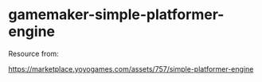 # gamemaker-simple-platformer-engine

Resource from:

https://marketplace.yoyogames.com/assets/757/simple-platformer-engine
